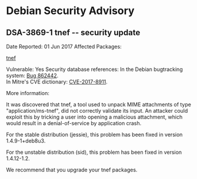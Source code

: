 
Debian Security Advisory
========================


DSA-3869-1 tnef -- security update
----------------------------------



Date Reported:
01 Jun 2017
Affected Packages:

[tnef](https://packages.debian.org/src:tnef)

Vulnerable:
Yes
Security database references:
In the Debian bugtracking system: [Bug 862442](https://bugs.debian.org/cgi-bin/bugreport.cgi?bug=862442).  
In Mitre's CVE dictionary: [CVE-2017-8911](https://security-tracker.debian.org/tracker/CVE-2017-8911).  

More information:

It was discovered that tnef, a tool used to unpack MIME attachments of
type "application/ms-tnef", did not correctly validate its input. An
attacker could exploit this by tricking a user into opening a
malicious attachment, which would result in a denial-of-service by
application crash.


For the stable distribution (jessie), this problem has been fixed in
version 1.4.9-1+deb8u3.


For the unstable distribution (sid), this problem has been fixed in
version 1.4.12-1.2.


We recommend that you upgrade your tnef packages.





